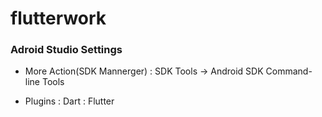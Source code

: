 # flutterwork

### Adroid Studio Settings
- More Action(SDK Mannerger)
  : SDK Tools -> Android SDK Command-line Tools

- Plugins
  : Dart
  : Flutter
